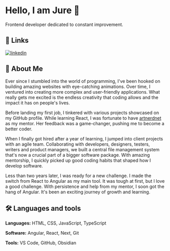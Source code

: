 
# Hello, I am Jure 👋

Frontend developer dedicated to constant improvement.

## 🔗 Links
[![linkedin](https://img.shields.io/badge/linkedin-0A66C2?style=for-the-badge&logo=linkedin&logoColor=white)](https://www.linkedin.com/in/jure-prnaver/)


## 🚀 About Me

Ever since I stumbled into the world of programming, I've been hooked on building amazing websites with eye-catching animations. Over time, I ventured into creating more complex and user-friendly applications. What really gets me excited is the endless creativity that coding allows and the impact it has on people's lives.

Before landing my first job, I tinkered with various projects showcased on my GitHub profile. While learning React, I was fortunate to have <a href="https://github.com/artnerdnet">artnerdnet</a> as my mentor. Her feedback was a game-changer, pushing me to become a better coder.

When I finally got hired after a year of learning, I jumped into client projects with an agile team. Collaborating with developers, designers, testers, writers and product managers, we built a central file management system that's now a crucial part of a bigger software package. With amazing mentorship, I quickly picked up good coding habits that shaped how I develop software.

Less than two years later, I was ready for a new challenge. I made the switch from React to Angular as my main tool. It was tough at first, but I love a good challenge. With persistence and help from my mentor, I soon got the hang of Angular. It's been an exciting journey of growth and learning.

## 🛠 Languages and tools
**Languages:** HTML, CSS, JavaScript, TypeScript

**Software:** Angular, React, Next, Git

**Tools:** VS Code, GitHub, Obsidian
